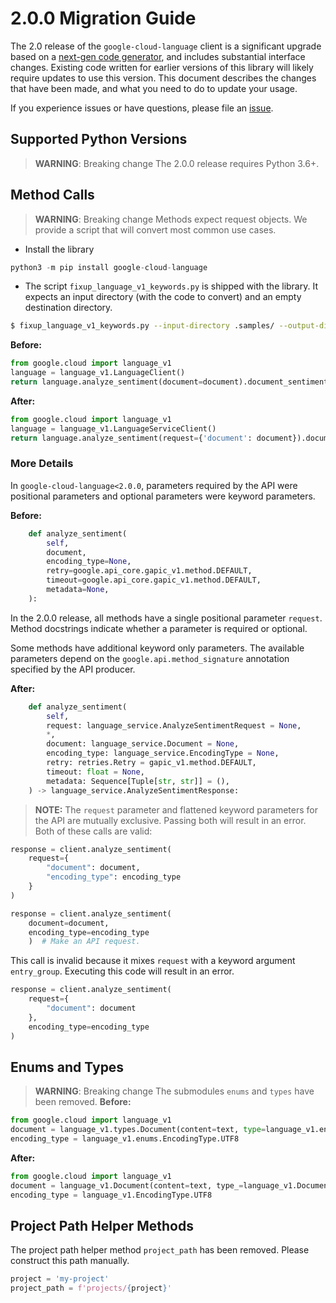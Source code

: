 # 2.0.0 Migration Guide

The 2.0 release of the `google-cloud-language` client is a significant upgrade based on a [next-gen code generator](https://github.com/googleapis/gapic-generator-python), and includes substantial interface changes. Existing code written for earlier versions of this library will likely require updates to use this version. This document describes the changes that have been made, and what you need to do to update your usage.

If you experience issues or have questions, please file an [issue](https://github.com/googleapis/python-language/issues).

## Supported Python Versions

> **WARNING**: Breaking change
The 2.0.0 release requires Python 3.6+.

## Method Calls

> **WARNING**: Breaking change
Methods expect request objects. We provide a script that will convert most common use cases.
* Install the library

```py
python3 -m pip install google-cloud-language
```

* The script `fixup_language_v1_keywords.py` is shipped with the library. It expects
an input directory (with the code to convert) and an empty destination directory.

```sh
$ fixup_language_v1_keywords.py --input-directory .samples/ --output-directory samples/
```

**Before:**
```py
from google.cloud import language_v1
language = language_v1.LanguageClient()
return language.analyze_sentiment(document=document).document_sentiment
```


**After:**
```py
from google.cloud import language_v1
language = language_v1.LanguageServiceClient()
return language.analyze_sentiment(request={'document': document}).document_sentiment
```

### More Details

In `google-cloud-language<2.0.0`, parameters required by the API were positional parameters and optional parameters were keyword parameters.

**Before:**
```py
    def analyze_sentiment(
        self,
        document,
        encoding_type=None,
        retry=google.api_core.gapic_v1.method.DEFAULT,
        timeout=google.api_core.gapic_v1.method.DEFAULT,
        metadata=None,
    ):    
```

In the 2.0.0 release, all methods have a single positional parameter `request`. Method docstrings indicate whether a parameter is required or optional.

Some methods have additional keyword only parameters. The available parameters depend on the `google.api.method_signature` annotation specified by the API producer.


**After:**
```py
    def analyze_sentiment(
        self,
        request: language_service.AnalyzeSentimentRequest = None,
        *,
        document: language_service.Document = None,
        encoding_type: language_service.EncodingType = None,
        retry: retries.Retry = gapic_v1.method.DEFAULT,
        timeout: float = None,
        metadata: Sequence[Tuple[str, str]] = (),
    ) -> language_service.AnalyzeSentimentResponse:
```

> **NOTE:** The `request` parameter and flattened keyword parameters for the API are mutually exclusive.
> Passing both will result in an error.
Both of these calls are valid:

```py
response = client.analyze_sentiment(
    request={
        "document": document,
        "encoding_type": encoding_type        
    }
)
```

```py
response = client.analyze_sentiment(
    document=document, 
    encoding_type=encoding_type
    )  # Make an API request.
```

This call is invalid because it mixes `request` with a keyword argument `entry_group`. Executing this code
will result in an error.

```py
response = client.analyze_sentiment(
    request={
        "document": document        
    },
    encoding_type=encoding_type
)
```



## Enums and Types


> **WARNING**: Breaking change
The submodules `enums` and `types` have been removed.
**Before:**
```py
from google.cloud import language_v1
document = language_v1.types.Document(content=text, type=language_v1.enums.Document.Type.PLAIN_TEXT)
encoding_type = language_v1.enums.EncodingType.UTF8
```


**After:**
```py
from google.cloud import language_v1
document = language_v1.Document(content=text, type_=language_v1.Document.Type.PLAIN_TEXT)
encoding_type = language_v1.EncodingType.UTF8
```

## Project Path Helper Methods

The project path helper method `project_path` has been removed. Please construct
this path manually.

```py
project = 'my-project'
project_path = f'projects/{project}'